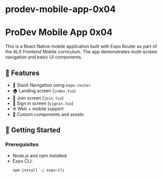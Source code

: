 # prodev-mobile-app-0x04
# ProDev Mobile App 0x04

This is a React Native mobile application built with Expo Router as part of the ALX Frontend Mobile curriculum. The app demonstrates multi-screen navigation and basic UI components.

## 📱 Features

- 🧭 Stack Navigation using `expo-router`
- 🏠 Landing screen (`index.tsx`)
- 📝 Join screen (`join.tsx`)
- 🔐 Sign in screen (`signin.tsx`)
- 🌐 Web + mobile support
- 💅 Custom components and assets

## 🚀 Getting Started

### Prerequisites

- Node.js and npm installed
- Expo CLI:  
  ```bash
  npm install -g expo-cli
